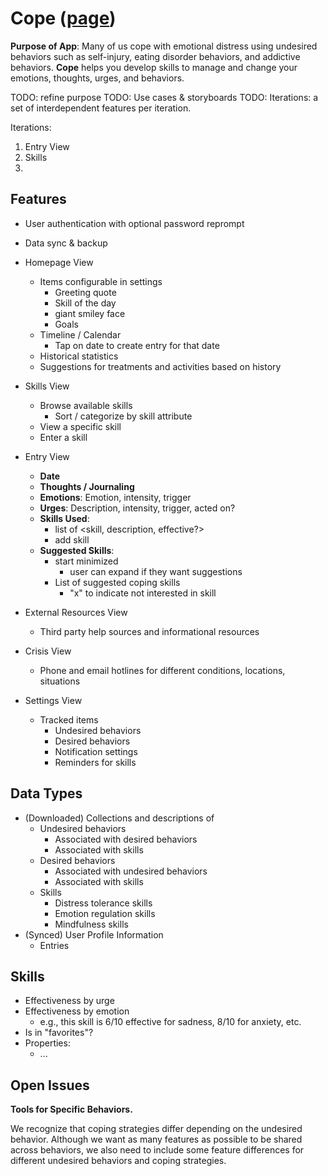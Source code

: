 Cope ([page](http://cmu-twloha.github.io/cope/))
====

**Purpose of App**: Many of us cope with emotional distress using undesired behaviors such as self-injury, eating disorder behaviors, and addictive behaviors. **Cope** helps you develop skills to manage and change your emotions, thoughts, urges, and behaviors.

TODO: refine purpose 
TODO: Use cases & storyboards
TODO: Iterations: a set of interdependent features per iteration.

Iterations:
1. Entry View 
2. Skills
3. 


Features
-----------

* User authentication with optional password reprompt
* Data sync & backup
* Homepage View
  * Items configurable in settings
    * Greeting quote
    * Skill of the day
    * giant smiley face
    * Goals
  * Timeline / Calendar
    * Tap on date to create entry for that date
  * Historical statistics
  * Suggestions for treatments and activities based on history

* Skills View
  * Browse available skills 
    * Sort / categorize by skill attribute 
  * View a specific skill
  * Enter a skill

* Entry View
  * **Date**
  * **Thoughts / Journaling**
  * **Emotions**: Emotion, intensity, trigger
  * **Urges**: Description, intensity, trigger, acted on?
  * **Skills Used**: 
    * list of <skill, description, effective?>
    * add skill
  * **Suggested Skills**:
    * start minimized
      * user can expand if they want suggestions
    * List of suggested coping skills
      * "x" to indicate not interested in skill

* External Resources View
  * Third party help sources and informational resources
* Crisis View
  * Phone and email hotlines for different conditions, locations, situations
* Settings View
  * Tracked items
    * Undesired behaviors
    * Desired behaviors
    * Notification settings
    * Reminders for skills

Data Types
----------

* (Downloaded) Collections and descriptions of
  * Undesired behaviors
    * Associated with desired behaviors
    * Associated with skills
  * Desired behaviors
    * Associated with undesired behaviors
    * Associated with skills
  * Skills
    * Distress tolerance skills
    * Emotion regulation skills
    * Mindfulness skills
* (Synced) User Profile Information
  * Entries

Skills
------

* Effectiveness by urge
* Effectiveness by emotion
  * e.g., this skill is 6/10 effective for sadness, 8/10 for anxiety, etc.
* Is in "favorites"?
* Properties:
  * ...

Open Issues
-----------

**Tools for Specific Behaviors.**

We recognize that coping strategies differ depending on the undesired behavior. Although we want as many features as possible to be shared across behaviors, we also need to include some feature differences for different undesired behaviors and coping strategies.

